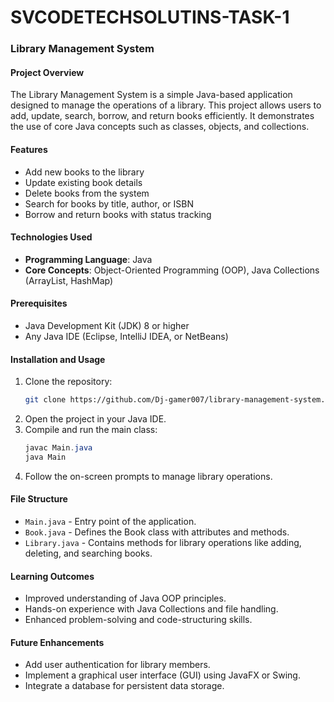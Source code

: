 # SVCODETECHSOLUTINS-TASK-1

### **Library Management System**

#### **Project Overview**
The Library Management System is a simple Java-based application designed to manage the operations of a library. This project allows users to add, update, search, borrow, and return books efficiently. It demonstrates the use of core Java concepts such as classes, objects, and collections.

#### **Features**
- Add new books to the library
- Update existing book details
- Delete books from the system
- Search for books by title, author, or ISBN
- Borrow and return books with status tracking

#### **Technologies Used**
- **Programming Language**: Java  
- **Core Concepts**: Object-Oriented Programming (OOP), Java Collections (ArrayList, HashMap)

#### **Prerequisites**
- Java Development Kit (JDK) 8 or higher
- Any Java IDE (Eclipse, IntelliJ IDEA, or NetBeans)

#### **Installation and Usage**
1. Clone the repository:  
   ```bash
   git clone https://github.com/Dj-gamer007/library-management-system.git
   ```
2. Open the project in your Java IDE.
3. Compile and run the main class:  
   ```java
   javac Main.java  
   java Main  
   ```
4. Follow the on-screen prompts to manage library operations.

#### **File Structure**
- `Main.java` - Entry point of the application.
- `Book.java` - Defines the Book class with attributes and methods.
- `Library.java` - Contains methods for library operations like adding, deleting, and searching books.

#### **Learning Outcomes**
- Improved understanding of Java OOP principles.
- Hands-on experience with Java Collections and file handling.
- Enhanced problem-solving and code-structuring skills.

#### **Future Enhancements**
- Add user authentication for library members.
- Implement a graphical user interface (GUI) using JavaFX or Swing.
- Integrate a database for persistent data storage.

